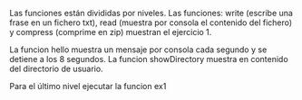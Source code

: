 Las funciones están divididas por niveles.
Las funciones: write (escribe una frase en un fichero txt), read (muestra por consola el contenido del fichero) y compress (comprime en zip) muestran el ejercicio 1.

La funcion hello muestra un mensaje por consola cada segundo y se detiene a los 8 segundos.
La funcion showDirectory muestra en contenido del directorio de usuario.

Para el último nivel ejecutar la funcion ex1
